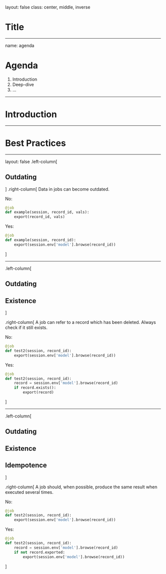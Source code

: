 layout: false
class: center, middle, inverse

# Title

---
name: agenda

# Agenda

1. Introduction
2. Deep-dive
3. ...

<!--
Todo:
job delay
job delay with args
automatically retry a job on an error
job failure with traceback
channels
channels example (schema)
-->

---

# Introduction

---
# Best Practices
---

layout: false
.left-column[
  ## Outdating
]
.right-column[
Data in jobs can become outdated.

No:
```python
@job
def example(session, record_id, vals):
    export(record_id, vals)
```

Yes:
```python
@job
def example(session, record_id):
    export(session.env['model'].browse(record_id))
```

]

---

.left-column[
  ## Outdating
  ## Existence
]

.right-column[
A job can refer to a record which has been deleted.
Always check if it still exists.

No:
```python
@job
def test2(session, record_id):
    export(session.env['model'].browse(record_id))
```

Yes:
```python
@job
def test2(session, record_id):
    record = session.env['model'].browse(record_id)
    if record.exists():
        export(record)
```

]

---

.left-column[
  ## Outdating
  ## Existence
  ## Idempotence
]

.right-column[
A job should, when possible, produce the same result when executed several
times.

No:
```python
@job
def test2(session, record_id):
    export(session.env['model'].browse(record_id))
```

Yes:
```python
@job
def test2(session, record_id):
    record = session.env['model'].browse(record_id)
    if not record.exported:
        export(session.env['model'].browse(record_id))
```

]
